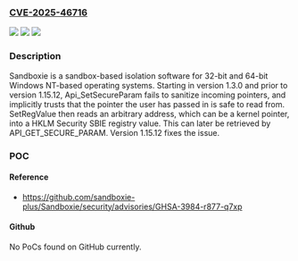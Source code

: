 ### [CVE-2025-46716](https://cve.mitre.org/cgi-bin/cvename.cgi?name=CVE-2025-46716)
![](https://img.shields.io/static/v1?label=Product&message=Sandboxie&color=blue)
![](https://img.shields.io/static/v1?label=Version&message=%3E%3D%201.3.0%2C%20%3C%201.15.12%20&color=brightgreen)
![](https://img.shields.io/static/v1?label=Vulnerability&message=CWE-125%3A%20Out-of-bounds%20Read&color=brightgreen)

### Description

Sandboxie is a sandbox-based isolation software for 32-bit and 64-bit Windows NT-based operating systems. Starting in version 1.3.0 and prior to version 1.15.12, Api_SetSecureParam fails to sanitize incoming pointers, and implicitly trusts that the pointer the user has passed in is safe to read from. SetRegValue then reads an arbitrary address, which can be a kernel pointer, into a HKLM Security SBIE registry value. This can later be retrieved by API_GET_SECURE_PARAM. Version 1.15.12 fixes the issue.

### POC

#### Reference
- https://github.com/sandboxie-plus/Sandboxie/security/advisories/GHSA-3984-r877-q7xp

#### Github
No PoCs found on GitHub currently.

